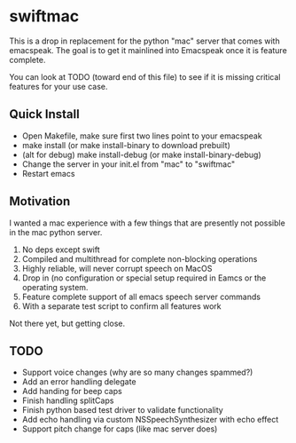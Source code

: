swiftmac
========
This is a drop in replacement for the python "mac" server that comes 
with emacspeak. The goal is to get it mainlined into Emacspeak once
it is feature complete.

You can look at TODO (toward end of this file) to see if it is 
missing critical features for your use case.

Quick Install
-------------
 - Open Makefile, make sure first two lines point to your emacspeak
 - make install (or make install-binary to download prebuilt)
 - (alt for debug) make install-debug (or make install-binary-debug) 
 - Change the server in your init.el from "mac" to "swiftmac"
 - Restart emacs

Motivation
----------
 I wanted a mac experience with a few things that are presently not 
 possible in the mac python server. 
 1. No deps except swift
 2. Compiled and multithread for complete non-blocking operations 
 3. Highly reliable, will never corrupt speech on MacOS
 4. Drop in (no configuration or special setup required in Eamcs or 
    the operating system.
 5. Feature complete support of all emacs speech server commands
 6. With a separate test script to confirm all features work 
 
 Not there yet, but getting close.

TODO
----
 - Support voice changes (why are so many changes spammed?)
 - Add an error handling delegate
 - Add handing for beep caps
 - Finish handling splitCaps 
 - Finish python based test driver to validate functionality
 - Add echo handling via custom NSSpeechSynthesizer with echo effect
 - Support pitch change for caps (like mac server does)
